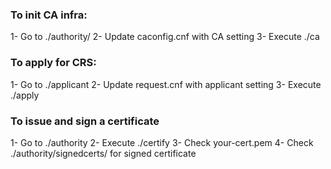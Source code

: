 ### To init CA infra: 

1- Go to ./authority/
2- Update caconfig.cnf with CA setting
3- Execute ./ca

### To apply for CRS:
1- Go to ./applicant
2- Update request.cnf with applicant setting
3- Execute ./apply

### To issue and sign a certificate
1- Go to ./authority
2- Execute ./certify
3- Check your-cert.pem
4- Check ./authority/signedcerts/ for signed certificate
